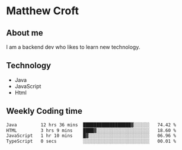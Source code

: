 # Matthew Croft

## About me
I am a backend dev who likes to learn new technology. 

## Technology
- Java
- JavaScript
- Html

## Weekly Coding time
<!--START_SECTION:waka-->

```txt
Java         12 hrs 36 mins  ██████████████████▓░░░░░░   74.42 %
HTML         3 hrs 9 mins    ████▓░░░░░░░░░░░░░░░░░░░░   18.60 %
JavaScript   1 hr 10 mins    █▓░░░░░░░░░░░░░░░░░░░░░░░   06.96 %
TypeScript   0 secs          ░░░░░░░░░░░░░░░░░░░░░░░░░   00.01 %
```

<!--END_SECTION:waka-->
